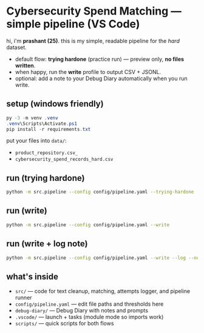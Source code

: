# Cybersecurity Spend Matching — simple pipeline (VS Code)

hi, i'm **prashant (25)**. this is my simple, readable pipeline for the *hard* dataset.

- default flow: **trying hardone** (practice run) — preview only, **no files written**.
- when happy, run the **write** profile to output CSV + JSONL.
- optional: add a note to your Debug Diary automatically when you run write.

## setup (windows friendly)
```powershell
py -3 -m venv .venv
.venv\Scripts\Activate.ps1
pip install -r requirements.txt
```
put your files into `data/`:
- `product_repository.csv_`
- `cybersecurity_spend_records_hard.csv`

## run (trying hardone)
```bash
python -m src.pipeline --config config/pipeline.yaml --trying-hardone
```

## run (write)
```bash
python -m src.pipeline --config config/pipeline.yaml --write
```

## run (write + log note)
```bash
python -m src.pipeline --config config/pipeline.yaml --write --log --note "short note here"
```

## what's inside
- `src/` — code for text cleanup, matching, attempts logger, and pipeline runner
- `config/pipeline.yaml` — edit file paths and thresholds here
- `debug-diary/` — Debug Diary with notes and prompts
- `.vscode/` — launch + tasks (module mode so imports work)
- `scripts/` — quick scripts for both flows
